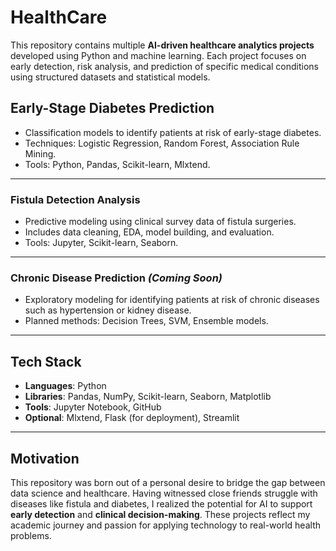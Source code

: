 # HealthCare

This repository contains multiple **AI-driven healthcare analytics projects** developed using Python and machine learning. Each project focuses on early detection, risk analysis, and prediction of specific medical conditions using structured datasets and statistical models.


## Early-Stage Diabetes Prediction
- Classification models to identify patients at risk of early-stage diabetes.
- Techniques: Logistic Regression, Random Forest, Association Rule Mining.
- Tools: Python, Pandas, Scikit-learn, Mlxtend.


---

###  Fistula Detection Analysis
- Predictive modeling using clinical survey data of fistula surgeries.
- Includes data cleaning, EDA, model building, and evaluation.
- Tools: Jupyter, Scikit-learn, Seaborn.

---

###  Chronic Disease Prediction *(Coming Soon)*
- Exploratory modeling for identifying patients at risk of chronic diseases such as hypertension or kidney disease.
- Planned methods: Decision Trees, SVM, Ensemble models.

---

##  Tech Stack

- **Languages**: Python
- **Libraries**: Pandas, NumPy, Scikit-learn, Seaborn, Matplotlib
- **Tools**: Jupyter Notebook, GitHub
- **Optional**: Mlxtend, Flask (for deployment), Streamlit

---

## Motivation

This repository was born out of a personal desire to bridge the gap between data science and healthcare. Having witnessed close friends struggle with diseases like fistula and diabetes, I realized the potential for AI to support **early detection** and **clinical decision-making**. These projects reflect my academic journey and passion for applying technology to real-world health problems.
